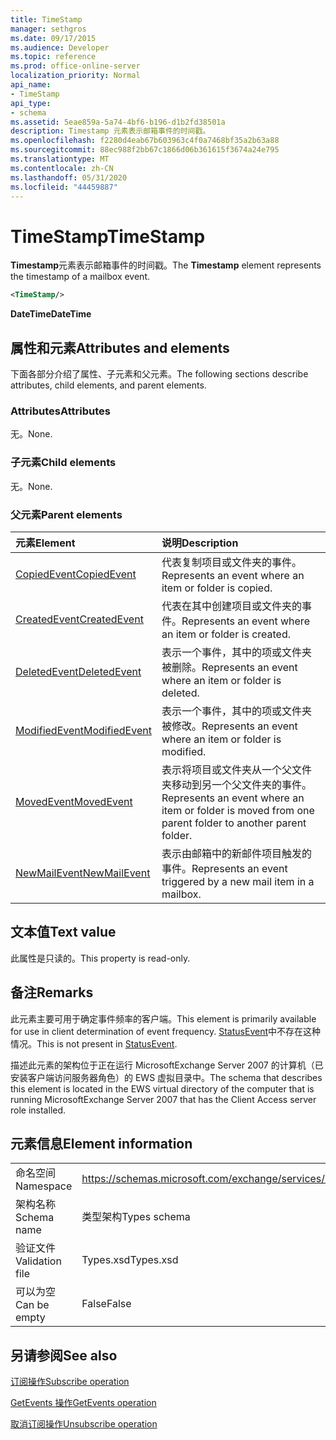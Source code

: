 ```yaml
---
title: TimeStamp
manager: sethgros
ms.date: 09/17/2015
ms.audience: Developer
ms.topic: reference
ms.prod: office-online-server
localization_priority: Normal
api_name:
- TimeStamp
api_type:
- schema
ms.assetid: 5eae859a-5a74-4bf6-b196-d1b2fd38501a
description: Timestamp 元素表示邮箱事件的时间戳。
ms.openlocfilehash: f2280d4eab67b603963c4f0a7468bf35a2b63a88
ms.sourcegitcommit: 88ec988f2bb67c1866d06b361615f3674a24e795
ms.translationtype: MT
ms.contentlocale: zh-CN
ms.lasthandoff: 05/31/2020
ms.locfileid: "44459887"
---
```

# <a name="timestamp"></a><span data-ttu-id="6e9a6-103">TimeStamp</span><span class="sxs-lookup"><span data-stu-id="6e9a6-103">TimeStamp</span></span>

<span data-ttu-id="6e9a6-104">**Timestamp**元素表示邮箱事件的时间戳。</span><span class="sxs-lookup"><span data-stu-id="6e9a6-104">The **Timestamp** element represents the timestamp of a mailbox event.</span></span> 
  
```xml
<TimeStamp/>
```

 <span data-ttu-id="6e9a6-105">**DateTime**</span><span class="sxs-lookup"><span data-stu-id="6e9a6-105">**DateTime**</span></span>
## <a name="attributes-and-elements"></a><span data-ttu-id="6e9a6-106">属性和元素</span><span class="sxs-lookup"><span data-stu-id="6e9a6-106">Attributes and elements</span></span>

<span data-ttu-id="6e9a6-107">下面各部分介绍了属性、子元素和父元素。</span><span class="sxs-lookup"><span data-stu-id="6e9a6-107">The following sections describe attributes, child elements, and parent elements.</span></span>
  
### <a name="attributes"></a><span data-ttu-id="6e9a6-108">Attributes</span><span class="sxs-lookup"><span data-stu-id="6e9a6-108">Attributes</span></span>

<span data-ttu-id="6e9a6-109">无。</span><span class="sxs-lookup"><span data-stu-id="6e9a6-109">None.</span></span>
  
### <a name="child-elements"></a><span data-ttu-id="6e9a6-110">子元素</span><span class="sxs-lookup"><span data-stu-id="6e9a6-110">Child elements</span></span>

<span data-ttu-id="6e9a6-111">无。</span><span class="sxs-lookup"><span data-stu-id="6e9a6-111">None.</span></span>
  
### <a name="parent-elements"></a><span data-ttu-id="6e9a6-112">父元素</span><span class="sxs-lookup"><span data-stu-id="6e9a6-112">Parent elements</span></span>

|<span data-ttu-id="6e9a6-113">**元素**</span><span class="sxs-lookup"><span data-stu-id="6e9a6-113">**Element**</span></span>|<span data-ttu-id="6e9a6-114">**说明**</span><span class="sxs-lookup"><span data-stu-id="6e9a6-114">**Description**</span></span>|
|:-----|:-----|
|[<span data-ttu-id="6e9a6-115">CopiedEvent</span><span class="sxs-lookup"><span data-stu-id="6e9a6-115">CopiedEvent</span></span>](copiedevent.md) <br/> |<span data-ttu-id="6e9a6-116">代表复制项目或文件夹的事件。</span><span class="sxs-lookup"><span data-stu-id="6e9a6-116">Represents an event where an item or folder is copied.</span></span>  <br/> |
|[<span data-ttu-id="6e9a6-117">CreatedEvent</span><span class="sxs-lookup"><span data-stu-id="6e9a6-117">CreatedEvent</span></span>](createdevent.md) <br/> |<span data-ttu-id="6e9a6-118">代表在其中创建项目或文件夹的事件。</span><span class="sxs-lookup"><span data-stu-id="6e9a6-118">Represents an event where an item or folder is created.</span></span>  <br/> |
|[<span data-ttu-id="6e9a6-119">DeletedEvent</span><span class="sxs-lookup"><span data-stu-id="6e9a6-119">DeletedEvent</span></span>](deletedevent.md) <br/> |<span data-ttu-id="6e9a6-120">表示一个事件，其中的项或文件夹被删除。</span><span class="sxs-lookup"><span data-stu-id="6e9a6-120">Represents an event where an item or folder is deleted.</span></span>  <br/> |
|[<span data-ttu-id="6e9a6-121">ModifiedEvent</span><span class="sxs-lookup"><span data-stu-id="6e9a6-121">ModifiedEvent</span></span>](modifiedevent.md) <br/> |<span data-ttu-id="6e9a6-122">表示一个事件，其中的项或文件夹被修改。</span><span class="sxs-lookup"><span data-stu-id="6e9a6-122">Represents an event where an item or folder is modified.</span></span>  <br/> |
|[<span data-ttu-id="6e9a6-123">MovedEvent</span><span class="sxs-lookup"><span data-stu-id="6e9a6-123">MovedEvent</span></span>](movedevent.md) <br/> |<span data-ttu-id="6e9a6-124">表示将项目或文件夹从一个父文件夹移动到另一个父文件夹的事件。</span><span class="sxs-lookup"><span data-stu-id="6e9a6-124">Represents an event where an item or folder is moved from one parent folder to another parent folder.</span></span>  <br/> |
|[<span data-ttu-id="6e9a6-125">NewMailEvent</span><span class="sxs-lookup"><span data-stu-id="6e9a6-125">NewMailEvent</span></span>](newmailevent.md) <br/> |<span data-ttu-id="6e9a6-126">表示由邮箱中的新邮件项目触发的事件。</span><span class="sxs-lookup"><span data-stu-id="6e9a6-126">Represents an event triggered by a new mail item in a mailbox.</span></span>  <br/> |
   
## <a name="text-value"></a><span data-ttu-id="6e9a6-127">文本值</span><span class="sxs-lookup"><span data-stu-id="6e9a6-127">Text value</span></span>

<span data-ttu-id="6e9a6-128">此属性是只读的。</span><span class="sxs-lookup"><span data-stu-id="6e9a6-128">This property is read-only.</span></span>
  
## <a name="remarks"></a><span data-ttu-id="6e9a6-129">备注</span><span class="sxs-lookup"><span data-stu-id="6e9a6-129">Remarks</span></span>

<span data-ttu-id="6e9a6-130">此元素主要可用于确定事件频率的客户端。</span><span class="sxs-lookup"><span data-stu-id="6e9a6-130">This element is primarily available for use in client determination of event frequency.</span></span> <span data-ttu-id="6e9a6-131">[StatusEvent](statusevent.md)中不存在这种情况。</span><span class="sxs-lookup"><span data-stu-id="6e9a6-131">This is not present in [StatusEvent](statusevent.md).</span></span>
  
<span data-ttu-id="6e9a6-132">描述此元素的架构位于正在运行 MicrosoftExchange Server 2007 的计算机（已安装客户端访问服务器角色）的 EWS 虚拟目录中。</span><span class="sxs-lookup"><span data-stu-id="6e9a6-132">The schema that describes this element is located in the EWS virtual directory of the computer that is running MicrosoftExchange Server 2007 that has the Client Access server role installed.</span></span>
  
## <a name="element-information"></a><span data-ttu-id="6e9a6-133">元素信息</span><span class="sxs-lookup"><span data-stu-id="6e9a6-133">Element information</span></span>

|||
|:-----|:-----|
|<span data-ttu-id="6e9a6-134">命名空间</span><span class="sxs-lookup"><span data-stu-id="6e9a6-134">Namespace</span></span>  <br/> |https://schemas.microsoft.com/exchange/services/2006/types  <br/> |
|<span data-ttu-id="6e9a6-135">架构名称</span><span class="sxs-lookup"><span data-stu-id="6e9a6-135">Schema name</span></span>  <br/> |<span data-ttu-id="6e9a6-136">类型架构</span><span class="sxs-lookup"><span data-stu-id="6e9a6-136">Types schema</span></span>  <br/> |
|<span data-ttu-id="6e9a6-137">验证文件</span><span class="sxs-lookup"><span data-stu-id="6e9a6-137">Validation file</span></span>  <br/> |<span data-ttu-id="6e9a6-138">Types.xsd</span><span class="sxs-lookup"><span data-stu-id="6e9a6-138">Types.xsd</span></span>  <br/> |
|<span data-ttu-id="6e9a6-139">可以为空</span><span class="sxs-lookup"><span data-stu-id="6e9a6-139">Can be empty</span></span>  <br/> |<span data-ttu-id="6e9a6-140">False</span><span class="sxs-lookup"><span data-stu-id="6e9a6-140">False</span></span>  <br/> |
   
## <a name="see-also"></a><span data-ttu-id="6e9a6-141">另请参阅</span><span class="sxs-lookup"><span data-stu-id="6e9a6-141">See also</span></span>



[<span data-ttu-id="6e9a6-142">订阅操作</span><span class="sxs-lookup"><span data-stu-id="6e9a6-142">Subscribe operation</span></span>](subscribe-operation.md)
  
[<span data-ttu-id="6e9a6-143">GetEvents 操作</span><span class="sxs-lookup"><span data-stu-id="6e9a6-143">GetEvents operation</span></span>](getevents-operation.md)
  
[<span data-ttu-id="6e9a6-144">取消订阅操作</span><span class="sxs-lookup"><span data-stu-id="6e9a6-144">Unsubscribe operation</span></span>](unsubscribe-operation.md)

